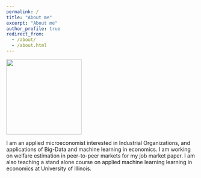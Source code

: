 ```yaml
---
permalink: /
title: "About me"
excerpt: "About me"
author_profile: true
redirect_from: 
  - /about/
  - /about.html
---
```


  <img src="http://farhoodi.github.io/images/profile1.png" width="200" class="center">
  
I am an applied microeconomist interested in Industrial Organizations, and applications of Big-Data and machine learning in economics. I am working on welfare estimation in peer-to-peer markets for my job market paper. I am also teaching a stand alone course on applied machine learning learning in economics at University of Illinois.
